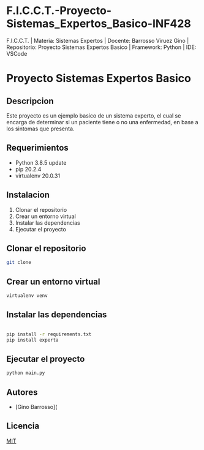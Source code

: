 # F.I.C.C.T.-Proyecto-Sistemas_Expertos_Basico-INF428
F.I.C.C.T. | Materia: Sistemas Expertos | Docente: Barrosso Viruez Gino | Repositorio: Proyecto Sistemas Expertos Basico | Framework: Python | IDE: VSCode

# Proyecto Sistemas Expertos Basico
## Descripcion
Este proyecto es un ejemplo basico de un sistema experto, el cual se encarga de determinar si un paciente tiene o no una enfermedad, en base a los sintomas que presenta.

## Requerimientos
- Python 3.8.5 update 
- pip 20.2.4
- virtualenv 20.0.31

## Instalacion
1. Clonar el repositorio
2. Crear un entorno virtual
3. Instalar las dependencias
4. Ejecutar el proyecto

## Clonar el repositorio
```bash
git clone
```

## Crear un entorno virtual
```bash
virtualenv venv
```

## Instalar las dependencias
```bash

pip install -r requirements.txt
pip install experta
```

## Ejecutar el proyecto
```bash
python main.py
```

## Autores
- [Gino Barrosso](

## Licencia
[MIT](https://choosealicense.com/licenses/mit/)


